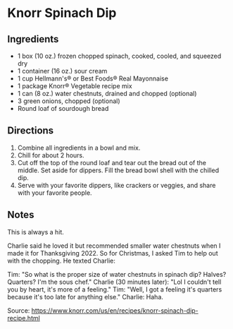 # Knorr Spinach Dip

## Ingredients

- 1 box (10 oz.) frozen chopped spinach, cooked, cooled, and squeezed dry
- 1 container (16 oz.) sour cream
- 1 cup Hellmann's® or Best Foods® Real Mayonnaise
- 1 package Knorr® Vegetable recipe mix
- 1 can (8 oz.) water chestnuts, drained and chopped (optional)
- 3 green onions, chopped (optional)
- Round loaf of sourdough bread

## Directions

1. Combine all ingredients in a bowl and mix.
2. Chill for about 2 hours. 
3. Cut off the top of the round loaf and tear out the bread out of the middle. Set aside for dippers. Fill the bread bowl shell with the chilled dip.
4. Serve with your favorite dippers, like crackers or veggies, and share with your favorite people.

## Notes

This is always a hit. 

Charlie said he loved it but recommended smaller water chestnuts when I made it for Thanksgiving 2022. So for Christmas, I asked Tim to help out with the chopping. He texted Charlie:

Tim: "So what is the proper size of water chestnuts in spinach dip? Halves? Quarters? I'm the sous chef."
Charlie (30 minutes later): "Lol I couldn't tell you by heart, it's more of a feeling."
Tim: "Well, I got a feeling it's quarters because it's too late for anything else."
Charlie: Haha.

Source: https://www.knorr.com/us/en/recipes/knorr-spinach-dip-recipe.html

